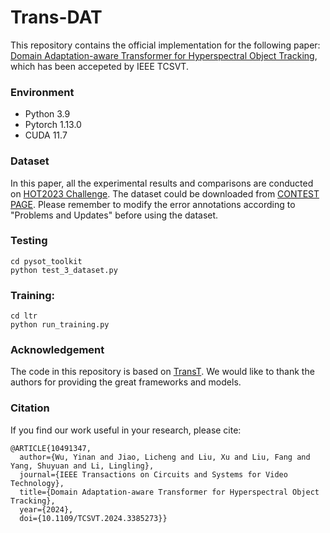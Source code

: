 # Trans-DAT
This repository contains the official implementation for the following paper:
[Domain Adaptation-aware Transformer for Hyperspectral Object Tracking](https://ieeexplore.ieee.org/document/10491347), 
which has been accepeted by IEEE TCSVT.


### Environment
- Python 3.9
- Pytorch 1.13.0
- CUDA 11.7

### Dataset
In this paper, all the experimental results and comparisons are conducted on [HOT2023 Challenge](https://www.hsitracking.com/). The dataset could be downloaded from [CONTEST PAGE](https://www.hsitracking.com/contest/). Please remember to modify the error annotations according to "Problems and Updates" before using the dataset.

### Testing 
```
cd pysot_toolkit
python test_3_dataset.py
```

### Training: 
```
cd ltr
python run_training.py
```


### Acknowledgement
The code in this repository is based on [TransT](https://github.com/chenxin-dlut/TransT). We would like to thank the authors for providing the great frameworks and models.

### Citation

If you find our work useful in your research, please cite:

```
@ARTICLE{10491347,
  author={Wu, Yinan and Jiao, Licheng and Liu, Xu and Liu, Fang and Yang, Shuyuan and Li, Lingling},
  journal={IEEE Transactions on Circuits and Systems for Video Technology}, 
  title={Domain Adaptation-aware Transformer for Hyperspectral Object Tracking}, 
  year={2024},
  doi={10.1109/TCSVT.2024.3385273}}
```
